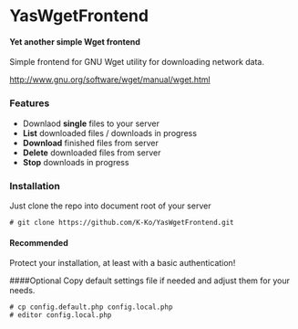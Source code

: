 YasWgetFrontend
===============

#### Yet another simple Wget frontend

Simple frontend for GNU Wget utility for downloading network data.

http://www.gnu.org/software/wget/manual/wget.html

### Features

* Downlaod **single** files to your server
* **List** downloaded files / downloads in progress
* **Download** finished files from server
* **Delete** downloaded files from server
* **Stop** downloads in progress

### Installation

Just clone the repo into document root of your server

    # git clone https://github.com/K-Ko/YasWgetFrontend.git

#### Recommended
Protect your installation, at least with a basic authentication!

####Optional
Copy default settings file if needed and adjust them for your needs.

    # cp config.default.php config.local.php
    # editor config.local.php

